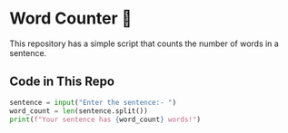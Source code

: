 # Word Counter 📖  

This repository has a simple script that counts the number of words in a sentence.  

## Code in This Repo  
```python
sentence = input("Enter the sentence:- ")  
word_count = len(sentence.split())  
print(f"Your sentence has {word_count} words!")
